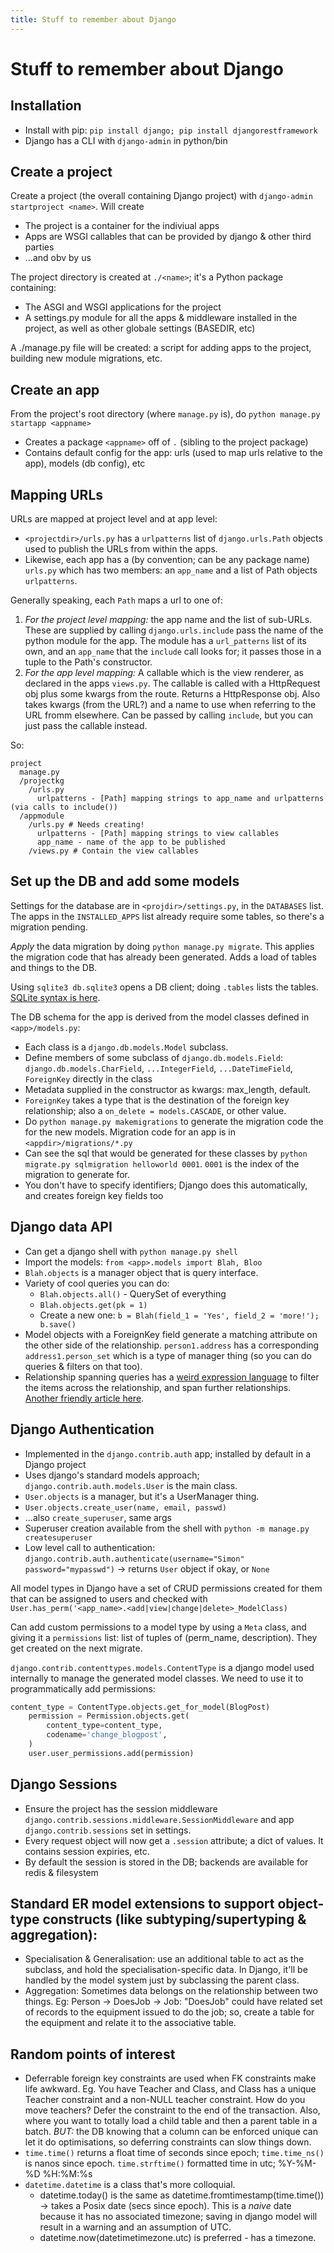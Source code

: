 ```yaml
---
title: Stuff to remember about Django
---
```


# Stuff to remember about Django

## Installation

* Install with pip: `pip install django; pip install djangorestframework`
* Django has a CLI with `django-admin` in python/bin

## Create a project

Create a project (the overall containing Django project) with `django-admin startproject <name>`. Will create 
* The project is a container for the indiviual apps
* Apps are WSGI callables that can be provided by django & other third parties
* ...and obv by us

The project directory is created at `./<name>`; it's a Python package containing:
* The ASGI and WSGI applications for the project
* A settings.py module for all the apps & middleware installed in the project, as well as other globale settings (BASEDIR, etc)

A ./manage.py file will be created: a script for adding apps to the project, building new module migrations, etc.

## Create an app

From the project's root directory (where `manage.py` is), do `python manage.py startapp <appname>`
* Creates a package `<appname>` off of `.` (sibling to the project package)
* Contains default config for the app: urls (used to map urls relative to the app), models (db config), etc

## Mapping URLs 

URLs are mapped at project level and at app level:
* `<projectdir>/urls.py` has a `urlpatterns` list of `django.urls.Path` objects used to publish the URLs from within the apps.
* Likewise, each app has a (by convention; can be any package name) `urls.py` which has two members: an `app_name` and a list of Path objects `urlpatterns`.

Generally speaking, each `Path` maps a url to one of:
1. *For the project level mapping:* the app name and the list of sub-URLs.  These are supplied by calling `django.urls.include` pass the name of the python module for the app.  The module has a `url_patterns` list of its own, and an `app_name` that the `include` call looks for; it passes those in a tuple to the Path's constructor.
1. *For the app level mapping:* A callable which is the view renderer, as declared in the apps `views.py`. The callable is called with a HttpRequest obj plus some kwargs from the route. Returns a HttpResponse obj. Also takes kwargs (from the URL?) and a name to use when referring to the URL fromm elsewhere. Can be passed by calling `include`, but you can just pass the callable instead.

So:

```
project
  manage.py
  /projectkg
    /urls.py
      urlpatterns - [Path] mapping strings to app_name and urlpatterns (via calls to include())
  /appmodule
    /urls.py # Needs creating!
      urlpatterns - [Path] mapping strings to view callables
      app_name - name of the app to be published
    /views.py # Contain the view callables

```

## Set up the DB and add some models
Settings for the database are in `<projdir>/settings.py`, in the `DATABASES` list. The apps in the `INSTALLED_APPS` list already require some tables, so there's a migration pending. 
 
*Apply* the data migration by doing `python manage.py migrate`. This applies the migration code that has already been generated. Adds a load of tables and things to the DB. 

Using `sqlite3 db.sqlite3` opens a DB client; doing `.tables` lists the tables.  [SQLite syntax is here](https://www.sqlite.org/lang.html). 

The DB schema for the app is derived from the model classes defined in `<app>/models.py`:
* Each class is a `django.db.models.Model` subclass.
* Define members of some subclass of `django.db.models.Field`: `django.db.models.CharField`, `...IntegerField`, `...DateTimeField`, `ForeignKey` directly in the class
* Metadata supplied in the constructor as kwargs: max_length, default.
* `ForeignKey` takes a type that is the destination of the foreign key relationship; also a `on_delete = models.CASCADE`, or other value.
* Do `python manage.py makemigrations` to generate the migration code the for the new models. Migration code for an app is in `<appdir>/migrations/*.py`
* Can see the sql that would be generated for these classes by `python migrate.py sqlmigration helloworld 0001`. `0001` is the index of the migration to generate for.
* You don't have to specify identifiers; Django does this automatically, and creates foreign key fields too

## Django data API
* Can get a django shell with `python manage.py shell`
* Import the models: `from <app>.models import Blah, Bloo`
* `Blah.objects` is a manager object that is query interface.
* Variety of cool queries you can do:
  * `Blah.objects.all()` - QuerySet of everything
  * `Blah.objects.get(pk = 1)`
  * Create a new one: `b = Blah(field_1 = 'Yes', field_2 = 'more!'); b.save()`
* Model objects with a ForeignKey field generate a matching attribute on the other side of the relationship. `person1.address` has a corresponding `address1.person_set` which is a type of manager thing (so you can do queries & filters on that too).
* Relationship spanning queries has a [weird expression language](https://docs.djangoproject.com/en/4.1/topics/db/queries/#lookups-that-span-relationships) to filter the items across the relationship, and span further relationships.  [Another friendly article here](https://docs.djangoproject.com/en/4.1/intro/tutorial02/#playing-with-the-api).

## Django Authentication
* Implemented in the `django.contrib.auth` app; installed by default in a Django project
* Uses django's standard models approach; `django.contrib.auth.models.User` is the main class.
* `User.objects` is a manager, but it's a UserManager thing.
* `User.objects.create_user(name, email, passwd)`
* ...also `create_superuser`, same args
* Superuser creation available from the shell with `python -m manage.py createsuperuser`
* Low level call to authentication: `django.contrib.auth.authenticate(username="Simon" password="mypasswd")` -> returns `User` object if okay, or `None`

All model types in Django have a set of CRUD permissions created for them that can be assigned to users and checked with `User.has_perm('<app_name>.<add|view|change|delete>_ModelClass)`

Can add custom permissions to a model type by using a `Meta` class, and giving it a `permissions` list: list of tuples of (perm_name, description). They get created on the next migrate.

`django.contrib.contenttypes.models.ContentType` is a django model used internally to manage the generated model classes. We need to use it to programmatically add permissions:
```python
content_type = ContentType.objects.get_for_model(BlogPost)
    permission = Permission.objects.get(
        content_type=content_type,
        codename='change_blogpost',
    )
    user.user_permissions.add(permission)
```
## Django Sessions
* Ensure the project has the session middleware `django.contrib.sessions.middleware.SessionMiddleware` and app `django.contrib.sessions` set in settings.
* Every request object will now get a `.session` attribute; a dict of values.  It contains session expiries, etc.
* By default the session is stored in the DB; backends are available for redis & filesystem

## Standard ER model extensions to support object-type constructs (like subtyping/supertyping & aggregation):
* Specialisation & Generalisation: use an additional table to act as the subclass, and hold the specialisation-specific data. In Django, it'll be handled by the model system just by subclassing the parent class.
* Aggregation: Sometimes data belongs on the relationship between two things. Eg: Person -> DoesJob -> Job: "DoesJob" could have related set of records to the equipment issued to do the job; so, create a table for the equipment and relate it to the associative table.

## Random points of interest

* Deferrable foreign key constraints are used when FK constraints make life awkward. Eg. You have Teacher and Class, and Class has a unique Teacher constraint and a non-NULL teacher constraint. How do you move teachers?  Defer the constraint to the end of the transaction. Also, where you want to totally load a child table and then a parent table in a batch. *BUT:* the DB knowing that a column can be enforced unique can let it do optimisations, so deferring constraints can slow things down.
* `time.time()` returns a float time of seconds since epoch; `time.time_ns()` is nanos since epoch. `time.strftime()` formatted time in utc; %Y-%M-%D %H:%M:%s
* `datetime.datetime` is a class that's more colloquial. 
  *  datetime.today() is the same as datetime.fromtimestamp(time.time()) -> takes a Posix date (secs since epoch). This is a *naive* date because it has no associated timezone; saving in django model will result in a warning and an assumption of UTC.
  *  datetime.now(datetimetimezone.utc) is preferred - has a timezone.
